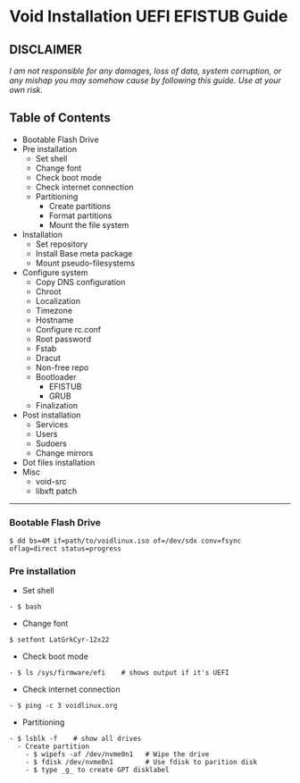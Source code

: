 # Void Installation UEFI EFISTUB Guide

**DISCLAIMER**
---
_I am not responsible for any damages, loss of data, system corruption, or any mishap you may somehow cause by following this guide._
_Use at your own risk._

## Table of Contents

- Bootable Flash Drive
- Pre installation
  - Set shell
  - Change font
  - Check boot mode
  - Check internet connection
  - Partitioning
    - Create partitions
    - Format partitions
    - Mount the file system
- Installation
  - Set repository
  - Install Base meta package
  - Mount pseudo-filesystems
- Configure system
  - Copy DNS configuration
  - Chroot
  - Localization
  - Timezone
  - Hostname
  - Configure rc.conf
  - Root password
  - Fstab
  - Dracut
  - Non-free repo
  - Bootloader
    - EFISTUB
    - GRUB
  - Finalization
- Post installation
  - Services
  - Users
  - Sudoers
  - Change mirrors
- Dot files installation
- Misc
  - void-src
  - libxft patch

---

###  Bootable Flash Drive

```
$ dd bs=4M if=path/to/voidlinux.iso of=/dev/sdx conv=fsync oflag=direct status=progress
```

### Pre installation

- Set shell
```
- $ bash
```

- Change font
```
$ setfont LatGrkCyr-12x22
```

- Check boot mode
```
- $ ls /sys/firmware/efi    # shows output if it's UEFI
```

- Check internet connection
```
- $ ping -c 3 voidlinux.org
```

- Partitioning
```
- $ lsblk -f    # show all drives
  - Create partition
    - $ wipefs -af /dev/nvme0n1   # Wipe the drive
    - $ fdisk /dev/nvme0n1        # Use fdisk to parition disk
    - $ type _g_ to create GPT disklabel
```
